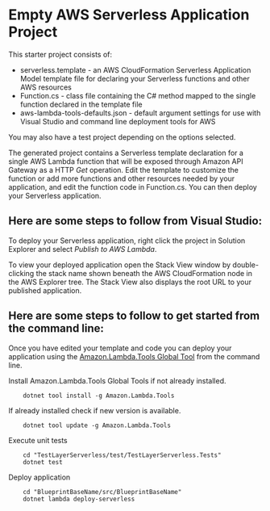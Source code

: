 # Empty AWS Serverless Application Project

This starter project consists of:
* serverless.template - an AWS CloudFormation Serverless Application Model template file for declaring your Serverless functions and other AWS resources
* Function.cs - class file containing the C# method mapped to the single function declared in the template file
* aws-lambda-tools-defaults.json - default argument settings for use with Visual Studio and command line deployment tools for AWS

You may also have a test project depending on the options selected.

The generated project contains a Serverless template declaration for a single AWS Lambda function that will be exposed through Amazon API Gateway as a HTTP *Get* operation. Edit the template to customize the function or add more functions and other resources needed by your application, and edit the function code in Function.cs. You can then deploy your Serverless application.

## Here are some steps to follow from Visual Studio:

To deploy your Serverless application, right click the project in Solution Explorer and select *Publish to AWS Lambda*.

To view your deployed application open the Stack View window by double-clicking the stack name shown beneath the AWS CloudFormation node in the AWS Explorer tree. The Stack View also displays the root URL to your published application.

## Here are some steps to follow to get started from the command line:

Once you have edited your template and code you can deploy your application using the [Amazon.Lambda.Tools Global Tool](https://github.com/aws/aws-extensions-for-dotnet-cli#aws-lambda-amazonlambdatools) from the command line.

Install Amazon.Lambda.Tools Global Tools if not already installed.
```
    dotnet tool install -g Amazon.Lambda.Tools
```

If already installed check if new version is available.
```
    dotnet tool update -g Amazon.Lambda.Tools
```

Execute unit tests
```
    cd "TestLayerServerless/test/TestLayerServerless.Tests"
    dotnet test
```

Deploy application
```
    cd "BlueprintBaseName/src/BlueprintBaseName"
    dotnet lambda deploy-serverless
```
